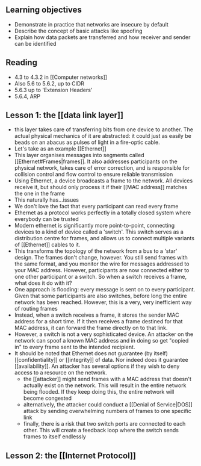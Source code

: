## Learning objectives
- Demonstrate in practice that networks are insecure by default
- Describe the concept of basic attacks like spoofing
- Explain how data packets are transferred and how receiver and sender can be identified
## Reading
- 4.3 to 4.3.2 in [[Computer networks]]
- Also 5.6 to 5.6.2, up to CIDR
- 5.6.3 up to 'Extension Headers'
- 5.6.4, ARP
## Lesson 1: the [[data link layer]]
- this layer takes care of transferring bits from one device to another. The actual physical mechanics of it are abstracted: it could just as easily be beads on an abacus as pulses of light in a fire-optic cable.
- Let's take as an example [[Ethernet]]
- This layer organises messages into segments called [[Ethernet#Frames|frames]]. It also addresses participants on the physical network, takes care of error correction, and is responsible for collision control and flow control to ensure reliable transmission
- Using Ethernet, a device broadcasts a frame to the network. All devices receive it, but should only process it if their [[MAC address]] matches the one in the frame
- This naturally has...issues
- We don't love the fact that every participant can read every frame
- Ethernet as a protocol works perfectly in a totally closed system where everybody can be trusted
- Modern ethernet is significantly more point-to-point, connecting devices to a kind of device called a 'switch'. This switch serves as a distribution centre for frames, and allows us to connect multiple variants of [[Ethernet]] cables to it.
- This transforms the topology of the network from a bus to a 'star' design. The frames don't change, however. You still send frames with the same format, and you monitor the wire for messages addressed to your MAC address. However, participants are now connected either to one other participant or a switch. So when a switch receives a frame, what does it do with it?
- One approach is flooding: every message is sent on to every participant. Given that some participants are also switches, before long the entire network has been reached. However, this is a very, very inefficient way of routing frames
- Instead, when a switch receives a frame, it stores the sender MAC address for a short time. If it then receives a frame destined for that MAC address, it can forward the frame directly on to that link.
- However, a switch is not a very sophisticated device. An attacker on the network can spoof a known MAC address and in doing so get "copied in" to every frame sent to the intended recipient.
- It should be noted that Ethernet does not guarantee (by itself) [[confidentiality]] or [[integrity]] of data. Nor indeed does it guarantee [[availability]]. An attacker has several options if they wish to deny access to a resource on the network.
	- the [[attacker]] might send frames with a MAC address that doesn't actually exist on the network. This will result in the entire network being flooded. If they keep doing this, the entire network will become congested
	- alternatively, the attacker could conduct a [[Denial of Service|DOS]] attack by sending overwhelming numbers of frames to one specific link
	- finally, there is a risk that two switch ports are connected to each other. This will create a feedback loop where the switch sends frames to itself endlessly
## Lesson 2: the [[Internet Protocol]]
